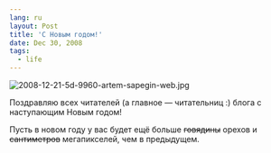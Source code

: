 ```yaml
---
lang: ru
layout: Post
title: 'С Новым годом!'
date: Dec 30, 2008
tags:
  - life
---
```


![2008-12-21-5d-9960-artem-sapegin-web.jpg](upload://2008-12-21-5d-9960-artem-sapegin-web.jpg)

Поздравляю всех читателей (а главное — читательниц :) блога с наступающим Новым годом!

Пусть в новом году у вас будет ещё больше ~~говядины~~ орехов и ~~сантиметров~~ мегапикселей, чем в предыдущем.
